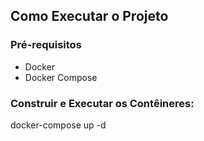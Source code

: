 ## Como Executar o Projeto

### Pré-requisitos

- Docker
- Docker Compose

### Construir e Executar os Contêineres:

docker-compose up -d